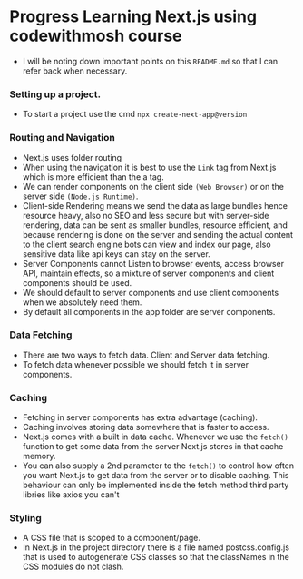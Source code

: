 # Progress Learning Next.js using codewithmosh course
- I will be noting down important points on this `README.md` so that I can refer back when necessary.

### Setting up a project.
- To start a project use the cmd `npx create-next-app@version`

### Routing and Navigation
- Next.js uses folder routing
- When using the navigation it is best to use the `Link` tag from Next.js which is more efficient than
  the a tag.
- We can render components on the client side `(Web Browser)`  or on the server side `(Node.js Runtime)`.
- Client-side Rendering means we send the data as large bundles hence resource heavy, also no SEO and less secure but with server-side
  rendering, data can be sent as smaller bundles, resource efficient, and because rendering is done on the server and sending the actual content
  to the client search engine bots can view and index our page, also sensitive data like api keys can stay on the server.
- Server Components cannot Listen to browser events, access browser API, maintain effects, so a mixture of server components and client components
  should be used.
- We should default to server components and use client components when we absolutely need them.
- By default all components in the app folder are server components.

### Data Fetching
- There are two ways to fetch data. Client and Server data fetching.
- To fetch data whenever possible we should fetch it in server components.

### Caching
- Fetching in server components has extra advantage (caching).
- Caching involves storing data somewhere that is faster to access.
- Next.js comes with a built in data cache. Whenever we use the `fetch()` function to get some data from the server Next.js stores in that cache memory.
- You can also supply a 2nd parameter to the `fetch()` to control how often you want Next.js to get data from the server or to disable caching. This behaviour
  can only be implemented inside the fetch method third party libries like axios you can't

### Styling
- A CSS file that is scoped to a component/page.
- In Next.js in the project directory there is a file named postcss.config.js that is used to autogenerate CSS classes so that the classNames in the CSS modules
  do not clash.
